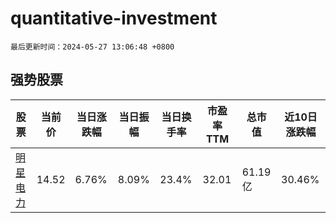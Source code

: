 # quantitative-investment

`最后更新时间：2024-05-27 13:06:48 +0800`

## 强势股票

|股票|当前价|当日涨跌幅|当日振幅|当日换手率|市盈率TTM|总市值|近10日涨跌幅|
|----|----|----|----|----|----|----|----|
|[明星电力](https://xueqiu.com/S/SH600101)|14.52|6.76%|8.09%|23.4%|32.01|61.19亿|30.46%|
